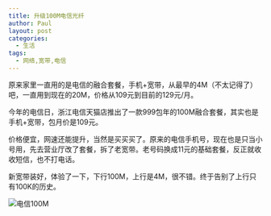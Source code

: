 ```yaml
---
title: 升级100M电信光纤
author: Paul
layout: post
categories:
  - 生活
tags:
  - 网络,宽带,电信
---
```


原来家里一直用的是电信的融合套餐，手机+宽带，从最早的4M（不太记得了）吧，一直用到现在的20M，价格从109元到目前的129元/月。

今年的电信日，浙江电信天猫店推出了一款999包年的100M融合套餐，其实也是手机+宽带，包月价是109元。

价格便宜，网速还能提升，当然是买买买了。原来的电信手机号，现在也是只当小号用，先去营业厅改了套餐，拆了老宽带。老号码换成11元的基础套餐，反正就收收短信，也不打电话。

新宽带装好，体验了一下，下行100M，上行是4M，很不错。终于告别了上行只有100K的历史。

![电信100M](https://imgs.gq/2017-0406/hzdx100M.jpg)